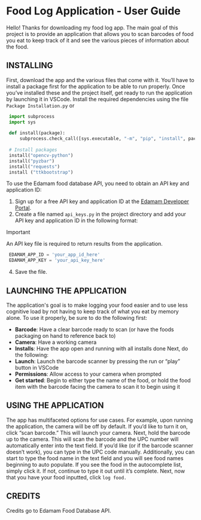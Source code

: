 # Food Log Application - User Guide 
Hello! Thanks for downloading my food log app. The main goal of this project is to provide an application that allows you to scan barcodes of food you eat to keep track of it and see the various pieces of information about the food.

## INSTALLING
First, download the app and the various files that come with it. You’ll have to install a package first for the application to be able to run properly. Once you’ve installed these and the project itself, get ready to run the application by launching it in VSCode.
Install the required dependencies using the file ```Package Installation.py``` or 
 ```python
  import subprocess
  import sys
   
  def install(package):
      subprocess.check_call([sys.executable, "-m", "pip", "install", package])
   
  # Install packages
  install("opencv-python")
  install("pyzbar")
  install("requests")
  install ("ttkbootstrap")
``` 
To use the Edamam food database API, you need to obtain an API key and application ID:

1. Sign up for a free API key and application ID at the [Edamam Developer Portal](https://developer.edamam.com/).
2. Create a file named `api_keys.py` in the project directory and add your API key and application ID in the following format:
> [!IMPORTANT]
> An API key file is required to return results from the application.

 ```python
  EDAMAM_APP_ID = 'your_app_id_here'
  EDAMAM_APP_KEY = 'your_api_key_here'
``` 
4. Save the file.

## LAUNCHING THE APPLICATION
The application's goal is to make logging your food easier and to use less cognitive load by not having to keep track of what you eat by memory alone. To use it properly, be sure to do the following first:
- **Barcode**: Have a clear barcode ready to scan (or have the foods packaging on hand to reference back to)
- **Camera**: Have a working camera 
- **Installs**: Have the app open and running with all installs done
Next, do the following:
- **Launch**: Launch the barcode scanner by pressing the run or “play” button in VSCode
- **Permissions**: Allow access to your camera when prompted
- **Get started**: Begin to either type the name of the food, or hold the food item with the barcode facing the camera to scan it to begin using it 

## USING THE APPLICATION
The app has multifaceted options for use cases. For example, upon running the application, the camera will be off by default. If you’d like to turn it on, click “scan barcode.” This will launch your camera. Next, hold the barcode up to the camera. This will scan the barcode and the UPC number will automatically enter into the text field. If you’d like (or if the barcode scanner doesn’t work), you can type in the UPC code manually. Additionally, you can start to type the food name in the text field and you will see food names beginning to auto populate. If you see the food in the autocomplete list, simply click it. If not, continue to type it out until it’s complete. 
Next, now that you have your food inputted, click `log food.`

## CREDITS
Credits go to Edamam Food Database API.
